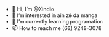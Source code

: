 - 👋 Hi, I’m @Xindio
- 👀 I’m interested in ain zé da manga
- 🌱 I’m currently learning programation
- 📫 How to reach me (66) 9249-3078
